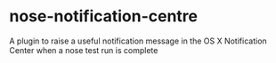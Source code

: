 nose-notification-centre
========================

A plugin to raise a useful notification message in the OS X Notification Center when a nose test run is complete
